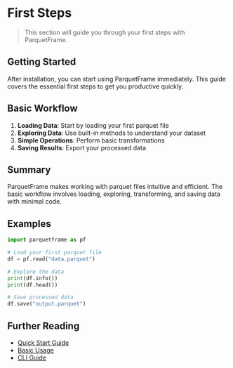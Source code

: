 # First Steps

> This section will guide you through your first steps with ParquetFrame.

## Getting Started

After installation, you can start using ParquetFrame immediately. This guide covers the essential first steps to get you productive quickly.

## Basic Workflow

1. **Loading Data**: Start by loading your first parquet file
2. **Exploring Data**: Use built-in methods to understand your dataset
3. **Simple Operations**: Perform basic transformations
4. **Saving Results**: Export your processed data

## Summary

ParquetFrame makes working with parquet files intuitive and efficient. The basic workflow involves loading, exploring, transforming, and saving data with minimal code.

## Examples

```python
import parquetframe as pf

# Load your first parquet file
df = pf.read("data.parquet")

# Explore the data
print(df.info())
print(df.head())

# Save processed data
df.save("output.parquet")
```

## Further Reading

- [Quick Start Guide](quickstart.md)
- [Basic Usage](usage.md)
- [CLI Guide](cli/index.md)
